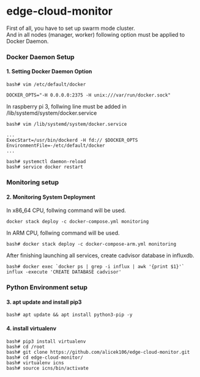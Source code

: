 # edge-cloud-monitor

First of all, you have to set up swarm mode cluster.  
And in all nodes (manager, worker) following option must be applied to Docker Daemon.  

### Docker Daemon Setup
#### 1. Setting Docker Daemon Option
```
bash# vim /etc/default/docker

DOCKER_OPTS="-H 0.0.0.0:2375 -H unix:///var/run/docker.sock"
```
In raspberry pi 3, follwing line must be added in /lib/systemd/system/docker.service
```
bash# vim /lib/systemd/system/docker.service

...
ExecStart=/usr/bin/dockerd -H fd:// $DOCKER_OPTS
EnvironmentFile=-/etc/default/docker
...
```
```
bash# systemctl daemon-reload
bash# service docker restart
```
  
### Monitoring setup
#### 2. Monitoring System Deployment
In x86_64 CPU, follwing command will be used.
```
docker stack deploy -c docker-compose.yml monitoring
```
In ARM CPU, follwing command will be used.
```
bash# docker stack deploy -c docker-compose-arm.yml monitoring
```
After finishing launching all services, create cadvisor database in influxdb.
```
bash# docker exec `docker ps | grep -i influx | awk '{print $1}'` influx -execute 'CREATE DATABASE cadvisor'
```

### Python Environment setup
#### 3. apt update and install pip3
```
bash# apt update && apt install python3-pip -y
```

#### 4. install virtualenv
```
bash# pip3 install virtualenv
bash# cd /root
bash# git clone https://github.com/alicek106/edge-cloud-monitor.git
bash# cd edge-cloud-monitor/
bash# virtualenv icns
bash# source icns/bin/activate
```
